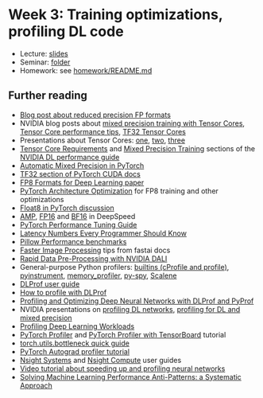 # Week 3: Training optimizations, profiling DL code

* Lecture: [slides](./lecture.pdf)
* Seminar: [folder](./seminar)
* Homework: see [homework/README.md](homework/README.md)

## Further reading
* [Blog post about reduced precision FP formats](https://moocaholic.medium.com/fp64-fp32-fp16-bfloat16-tf32-and-other-members-of-the-zoo-a1ca7897d407)
* NVIDIA blog posts about [mixed precision training with Tensor Cores](https://developer.nvidia.com/blog/video-mixed-precision-techniques-tensor-cores-deep-learning/), [Tensor Core performance tips](https://developer.nvidia.com/blog/optimizing-gpu-performance-tensor-cores/), [TF32 Tensor Cores](https://developer.nvidia.com/blog/accelerating-ai-training-with-tf32-tensor-cores/)
* Presentations about Tensor Cores: [one](https://developer.download.nvidia.com/video/gputechconf/gtc/2019/presentation/s9926-tensor-core-performance-the-ultimate-guide.pdf), [two](https://developer.download.nvidia.com/video/gputechconf/gtc/2020/presentations/s21929-tensor-core-performance-on-nvidia-gpus-the-ultimate-guide.pdf), [three](https://nvlabs.github.io/eccv2020-mixed-precision-tutorial/files/dusan_stosic-training-neural-networks-with-tensor-cores.pdf)
* [Tensor Core Requirements](https://docs.nvidia.com/deeplearning/performance/dl-performance-matrix-multiplication/index.html#requirements-tc) and [Mixed Precision Training](https://docs.nvidia.com/deeplearning/performance/mixed-precision-training/index.html#mptrain) sections of the [NVIDIA DL performance guide](https://docs.nvidia.com/deeplearning/performance/index.html)
* [Automatic Mixed Precision in PyTorch](https://pytorch.org/docs/stable/amp.html)
* [TF32 section of PyTorch CUDA docs](https://pytorch.org/docs/stable/notes/cuda.html#tensorfloat-32-tf32-on-ampere-devices)
* [FP8 Formats for Deep Learning paper](https://arxiv.org/abs/2209.05433)
* [PyTorch Architecture Optimization](https://github.com/pytorch/ao) for FP8 training and other optimizations
* [Float8 in PyTorch discussion](https://dev-discuss.pytorch.org/t/float8-in-pytorch-1-x/1815)
* [AMP](https://www.deepspeed.ai/docs/config-json/#automatic-mixed-precision-amp-training-options), [FP16](https://www.deepspeed.ai/docs/config-json/#fp16-training-options) and [BF16](https://www.deepspeed.ai/docs/config-json/#bfloat16-training-options) in DeepSpeed
* [PyTorch Performance Tuning Guide](https://pytorch.org/tutorials/recipes/recipes/tuning_guide.html#)
* [Latency Numbers Every Programmer Should Know](https://colin-scott.github.io/personal_website/research/interactive_latency.html)
* [Pillow Performance benchmarks](https://python-pillow.org/pillow-perf/)
* [Faster Image Processing](https://fastai1.fast.ai/performance.html#faster-image-processing) tips from fastai docs
* [Rapid Data Pre-Processing with NVIDIA DALI](https://developer.nvidia.com/blog/rapid-data-pre-processing-with-nvidia-dali/)
* General-purpose Python profilers: [builtins (cProfile and profile)](https://docs.python.org/3/library/profile.html), [pyinstrument](https://github.com/joerick/pyinstrument), [memory_profiler](https://github.com/pythonprofilers/memory_profiler), [py-spy](https://github.com/benfred/py-spy), [Scalene](https://github.com/plasma-umass/scalene)
* [DLProf user guide](https://docs.nvidia.com/deeplearning/frameworks/dlprof-user-guide/index.html)
* [How to profile with DLProf](https://tigress-web.princeton.edu/~jdh4/how_to_profile_with_dlprof_may_2021.pdf)
* [Profiling and Optimizing Deep Neural Networks with DLProf and PyProf](https://developer.nvidia.com/blog/profiling-and-optimizing-deep-neural-networks-with-dlprof-and-pyprof/)
* NVIDIA presentations on [profiling DL networks](https://developer.download.nvidia.com/video/gputechconf/gtc/2019/presentation/s9339-profiling-deep-learning-networks.pdf), [profiling for DL and mixed precision](https://on-demand.gputechconf.com/gtc-cn/2019/pdf/CN9620/presentation.pdf)
* [Profiling Deep Learning Workloads](https://extremecomputingtraining.anl.gov/files/2020/08/ATPESC-2020-Track-8-Talk-7-Emani-ProfilingDLWorkloads.pdf)
* [PyTorch Profiler](https://pytorch.org/tutorials/recipes/recipes/profiler_recipe.html) and [PyTorch Profiler with TensorBoard](https://pytorch.org/tutorials/intermediate/tensorboard_profiler_tutorial.html) tutorial
* [torch.utils.bottleneck quick guide](https://pytorch.org/docs/stable/bottleneck.html)
* [PyTorch Autograd profiler tutorial](https://pytorch.org/tutorials/beginner/profiler.html)
* [Nsight Systems](https://docs.nvidia.com/nsight-systems/UserGuide/index.html) and [Nsight Compute](https://docs.nvidia.com/nsight-compute/2022.1/index.html) user guides
* [Video tutorial about speeding up and profiling neural networks](https://www.youtube.com/watch?v=ySGIaOb_RDY)
* [Solving Machine Learning Performance Anti-Patterns: a Systematic Approach](https://paulbridger.com/posts/nsight-systems-systematic-optimization/)